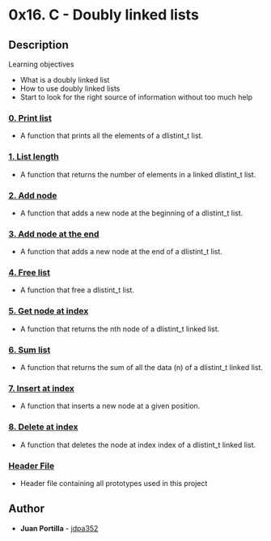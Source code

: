 # 0x16. C - Doubly linked lists

## Description

Learning objectives
* What is a doubly linked list
* How to use doubly linked lists
* Start to look for the right source of information without too much help

### [0. Print list](./0-print_dlistint.c)
* A function that prints all the elements of a dlistint_t list.

### [1. List length](./1-dlistint_len.c)
* A function that returns the number of elements in a linked dlistint_t list.

### [2. Add node](./2-add_dnodeint.c)
* A function that adds a new node at the beginning of a dlistint_t list.

### [3. Add node at the end](./3-add_dnodeint_end.c)
* A function that adds a new node at the end of a dlistint_t list.

### [4. Free list](./4-free_dlistint.c)
* A function that free a dlistint_t list.

### [5. Get node at index](./5-get_dnodeint.c)
* A function that returns the nth node of a dlistint_t linked list.

### [6. Sum list](./6-sum_dlistint.c)
* A function that returns the sum of all the data (n) of a dlistint_t linked list.

### [7. Insert at index](./7-insert_dnodeint.c)
* A function that inserts a new node at a given position.

### [8. Delete at index](./8-delete_dnodeint.c)
* A function that deletes the node at index index of a dlistint_t linked list.

### [Header File](./lists.h)
* Header file containing all prototypes used in this project

## Author
* **Juan Portilla** - [jdpa352](https://github.com/Jdpa357)